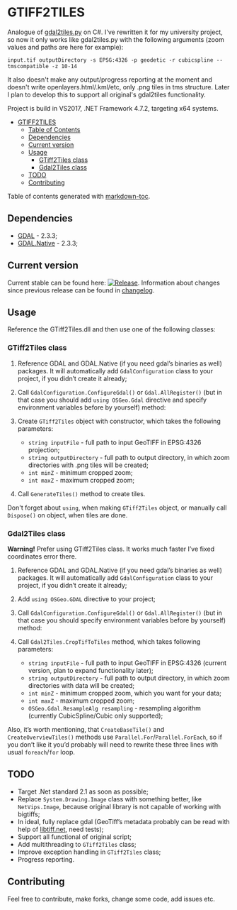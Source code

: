 # GTIFF2TILES

Analogue of [gdal2tiles.py](https://github.com/OSGeo/gdal/blob/master/gdal/swig/python/scripts/gdal2tiles.py) on C#. I've rewritten it for my university project, so now it only works like gdal2tiles.py with the following arguments (zoom values and paths are here for example):

```con
input.tif outputDirectory -s EPSG:4326 -p geodetic -r cubicspline --tmscompatible -z 10-14
```

It also doesn't make any output/progress reporting at the moment and doesn't write openlayers.html/.kml/etc, only .png tiles in tms structure. Later I plan to develop this to support all original's gdal2tiles functionality.

Project is build in VS2017, .NET Framework 4.7.2, targeting x64 systems.

- [GTIFF2TILES](#gtiff2tiles)
  * [Table of Contents](#table-of-contents)
  * [Dependencies](#dependencies)
  * [Current version](#current-version)
  * [Usage](#usage)
    + [GTiff2Tiles class](#gtiff2tiles-class)
    + [Gdal2Tiles class](#gdal2tiles-class)
  * [TODO](#todo)
  * [Contributing](#contributing)

Table of contents generated with [markdown-toc](http://ecotrust-canada.github.io/markdown-toc/ ).


## Dependencies

- [GDAL](https://www.nuget.org/packages/GDAL/) - 2.3.3;
- [GDAL.Native](https://www.nuget.org/packages/GDAL.Native/) - 2.3.3;

## Current version

Current stable can be found here: [![Release](https://img.shields.io/github/release/Gigas002/GTiff2Tiles.svg)](https://github.com/Gigas002/GTiff2Tiles/releases/latest). Information about changes since previous release can be found in [changelog](https://github.com/Gigas002/GTiff2Tiles/blob/master/CHANGELOG.md).

## Usage

Reference the GTiff2Tiles.dll and then use one of the following classes:

### GTiff2Tiles class

1. Reference GDAL and GDAL.Native (if you need gdal’s binaries as well) packages. It will automatically add `GdalConfiguration` class to your project, if you didn’t create it already;

2. Call `GdalConfiguration.ConfigureGdal()` or `Gdal.AllRegister()` (but in that case you should add `using OSGeo.Gdal` directive and specify environment variables before by yourself) method:
3. Create `GTiff2Tiles` object with constructor, which takes the following parameters:
   - `string inputFile` - full path to input GeoTIFF in EPSG:4326 projection;
   - `string outputDirectory` - full path to output directory, in which zoom directories with .png tiles will be created;
   - `int minZ` - minimum cropped zoom;
   - `int maxZ` - maximum cropped zoom;
4. Call `GenerateTiles()` method to create tiles.

Don't forget about `using`, when making `GTiff2Tiles` object, or manually call `Dispose()` on object, when tiles are done.

### Gdal2Tiles class

**Warning!** Prefer using GTiff2Tiles class. It works much faster I’ve fixed coordinates error there.

1. Reference GDAL and GDAL.Native (if you need gdal’s binaries as well) packages. It will automatically add `GdalConfiguration` class to your project, if you didn’t create it already;
2. Add `using OSGeo.GDAL` directive to your project;
3. Call `GdalConfiguration.ConfigureGdal()` or `Gdal.AllRegister()` (but in that case you should specify environment variables before by yourself) method:
4. Call `Gdal2Tiles.CropTifToTiles` method, which takes following parameters:

   - `string inputFile` - full path to input GeoTIFF in EPSG:4326 (current version, plan to expand functionality later);
   - `string outputDirectory` - full path to output directory, in which zoom directories with data will be created;
   - `int minZ` - minimum cropped zoom, which you want for your data;
   - `int maxZ` - maximum cropped zoom;
   - `OSGeo.Gdal.ResampleAlg resampling` - resampling algorithm (currently CubicSpline/Cubic only supported);

Also, it’s worth mentioning, that `CreateBaseTile()` and `CreateOverviewTiles()` methods use `Parallel.For`/`Parallel.ForEach`, so if you don’t like it you’d probably will need to rewrite these three lines with usual `foreach`/`for` loop.

## TODO

- Target .Net standard 2.1 as soon as possible;
- Replace `System.Drawing.Image` class with something better, like `NetVips.Image`, because original library is not capable of working with bigtiffs;
- In ideal, fully replace gdal (GeoTiff’s metadata probably can be read with help of [libtiff.net](https://github.com/BitMiracle/libtiff.net), need tests);
- Support all functional of original script;
- Add multithreading to `GTiff2Tiles` class;
- Improve exception handling in `GTiff2Tiles` class;
- Progress reporting.

## Contributing

Feel free to contribute, make forks, change some code, add issues etc.

